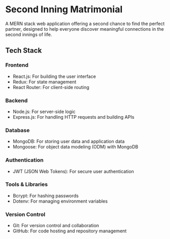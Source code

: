 # Second Inning Matrimonial 

A MERN stack web application offering a second chance to find the perfect partner, designed to help everyone discover meaningful connections in the second innings of life.

## Tech Stack

### Frontend
- React.js: For building the user interface
- Redux: For state management
- React Router: For client-side routing

### Backend
- Node.js: For server-side logic
- Express.js: For handling HTTP requests and building APIs
### Database
- MongoDB: For storing user data and application data
- Mongoose: For object data modeling (ODM) with MongoDB
### Authentication
- JWT (JSON Web Tokens): For secure user authentication
### Tools & Libraries
- Bcrypt: For hashing passwords
- Dotenv: For managing environment variables
### Version Control
- Git: For version control and collaboration
- GitHub: For code hosting and repository management
